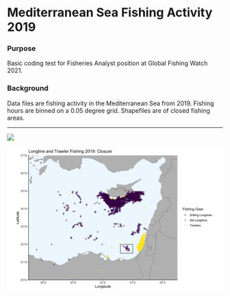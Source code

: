 # Mediterranean Sea Fishing Activity 2019

### Purpose

Basic coding test for Fisheries Analyst position at Global Fishing Watch 2021.

### Background

Data files are fishing activity in the Mediterranean Sea from 2019. Fishing hours are binned on a 0.05 degree grid. Shapefiles are of closed fishing areas.

------------------------------------------------------------------------

![](output/Map_Other_trawl_longline_2019.png)

![](output/Map_Closure_trawl_longline_2019.png)
